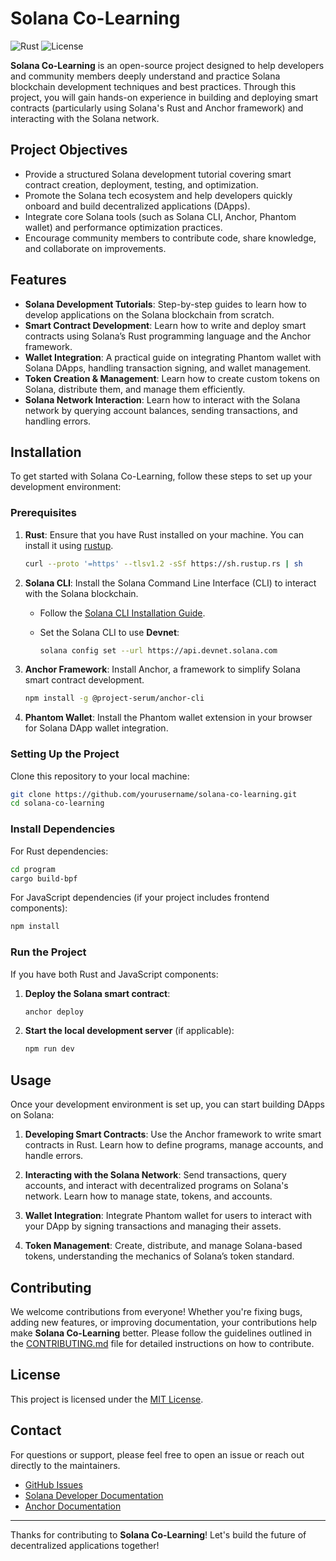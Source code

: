 # Solana Co-Learning

![Rust](https://img.shields.io/badge/Rust-1.75.0-orange?logo=rust)
![License](https://img.shields.io/badge/License-MIT-blue)

**Solana Co-Learning** is an open-source project designed to help developers and community members deeply understand and practice Solana blockchain development techniques and best practices. Through this project, you will gain hands-on experience in building and deploying smart contracts (particularly using Solana's Rust and Anchor framework) and interacting with the Solana network.

## Project Objectives

- Provide a structured Solana development tutorial covering smart contract creation, deployment, testing, and optimization.
- Promote the Solana tech ecosystem and help developers quickly onboard and build decentralized applications (DApps).
- Integrate core Solana tools (such as Solana CLI, Anchor, Phantom wallet) and performance optimization practices.
- Encourage community members to contribute code, share knowledge, and collaborate on improvements.

## Features

- **Solana Development Tutorials**: Step-by-step guides to learn how to develop applications on the Solana blockchain from scratch.
- **Smart Contract Development**: Learn how to write and deploy smart contracts using Solana’s Rust programming language and the Anchor framework.
- **Wallet Integration**: A practical guide on integrating Phantom wallet with Solana DApps, handling transaction signing, and wallet management.
- **Token Creation & Management**: Learn how to create custom tokens on Solana, distribute them, and manage them efficiently.
- **Solana Network Interaction**: Learn how to interact with the Solana network by querying account balances, sending transactions, and handling errors.

## Installation

To get started with Solana Co-Learning, follow these steps to set up your development environment:

### Prerequisites

1. **Rust**: Ensure that you have Rust installed on your machine. You can install it using [rustup](https://www.rust-lang.org/tools/install).

   ```bash
   curl --proto '=https' --tlsv1.2 -sSf https://sh.rustup.rs | sh
   ```

2. **Solana CLI**: Install the Solana Command Line Interface (CLI) to interact with the Solana blockchain.

   - Follow the [Solana CLI Installation Guide](https://docs.solana.com/cli/install-solana-cli-tools).
   - Set the Solana CLI to use **Devnet**:

     ```bash
     solana config set --url https://api.devnet.solana.com
     ```

3. **Anchor Framework**: Install Anchor, a framework to simplify Solana smart contract development.

   ```bash
   npm install -g @project-serum/anchor-cli
   ```

4. **Phantom Wallet**: Install the Phantom wallet extension in your browser for Solana DApp wallet integration.

### Setting Up the Project

Clone this repository to your local machine:

```bash
git clone https://github.com/yourusername/solana-co-learning.git
cd solana-co-learning
```

### Install Dependencies

For Rust dependencies:

```bash
cd program
cargo build-bpf
```

For JavaScript dependencies (if your project includes frontend components):

```bash
npm install
```

### Run the Project

If you have both Rust and JavaScript components:

1. **Deploy the Solana smart contract**:

   ```bash
   anchor deploy
   ```

2. **Start the local development server** (if applicable):

   ```bash
   npm run dev
   ```

## Usage

Once your development environment is set up, you can start building DApps on Solana:

1. **Developing Smart Contracts**: Use the Anchor framework to write smart contracts in Rust. Learn how to define programs, manage accounts, and handle errors.

2. **Interacting with the Solana Network**: Send transactions, query accounts, and interact with decentralized programs on Solana's network. Learn how to manage state, tokens, and accounts.

3. **Wallet Integration**: Integrate Phantom wallet for users to interact with your DApp by signing transactions and managing their assets.

4. **Token Management**: Create, distribute, and manage Solana-based tokens, understanding the mechanics of Solana’s token standard.

## Contributing

We welcome contributions from everyone! Whether you're fixing bugs, adding new features, or improving documentation, your contributions help make **Solana Co-Learning** better. Please follow the guidelines outlined in the [CONTRIBUTING.md](CONTRIBUTING.md) file for detailed instructions on how to contribute.

## License

This project is licensed under the [MIT License](LICENSE).

## Contact

For questions or support, please feel free to open an issue or reach out directly to the maintainers.

- [GitHub Issues](https://github.com/yourusername/solana-co-learning/issues)
- [Solana Developer Documentation](https://docs.solana.com/)
- [Anchor Documentation](https://project-serum.github.io/anchor/)

---

Thanks for contributing to **Solana Co-Learning**! Let's build the future of decentralized applications together!

